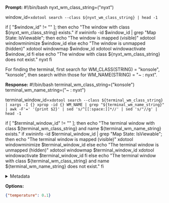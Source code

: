 **Prompt:**
#!/bin/bash
nyxt_wm_class_string=("nyxt")

window_id=`xdotool search --class ${nyxt_wm_class_string} | head -1`

if [ "$window_id" != "" ]; then
  echo "The window with class ${nyxt_wm_class_string} exists."
  if xwininfo -id $window_id | grep "Map State: IsViewable"; then
    echo "The window is mapped (visible)"
    xdotool windowminimize $window_id
  else
    echo "The window is unmapped (hidden)"
    xdotool windowmap $window_id
    xdotool windowactivate $window_id
  fi
else
  echo "The window with class ${nyxt_wm_class_string} does not exist."
  nyxt
fi


For finding the terminal, first search for WM_CLASS(STRING) = "konsole", "konsole", then search within those for WM_NAME(STRING) = "~ : nyxt". 

**Response:**
#!/bin/bash
terminal_wm_class_string=("konsole")
terminal_wm_name_string=("~ : nyxt")

terminal_window_id=`xdotool search --class ${terminal_wm_class_string} | xargs -I {} xprop -id {} WM_NAME | grep "${terminal_wm_name_string}" | awk -F'=' '{print $2}' | sed 's/^[[:space:]]*//' | sed 's/"//g' | head -1`

if [ "$terminal_window_id" != "" ]; then
  echo "The terminal window with class ${terminal_wm_class_string} and name ${terminal_wm_name_string} exists."
  if xwininfo -id $terminal_window_id | grep "Map State: IsViewable"; then
    echo "The terminal window is mapped (visible)"
    xdotool windowminimize $terminal_window_id
  else
    echo "The terminal window is unmapped (hidden)"
    xdotool windowmap $terminal_window_id
    xdotool windowactivate $terminal_window_id
  fi
else
  echo "The terminal window with class ${terminal_wm_class_string} and name ${terminal_wm_name_string} does not exist."
fi

<details><summary>Metadata</summary>

- Duration: 31349 ms
- Datetime: 2023-10-26T09:22:37.937650
- Model: gpt-3.5-turbo-0613

</details>

**Options:**
```json
{"temperature": 0.1}
```


